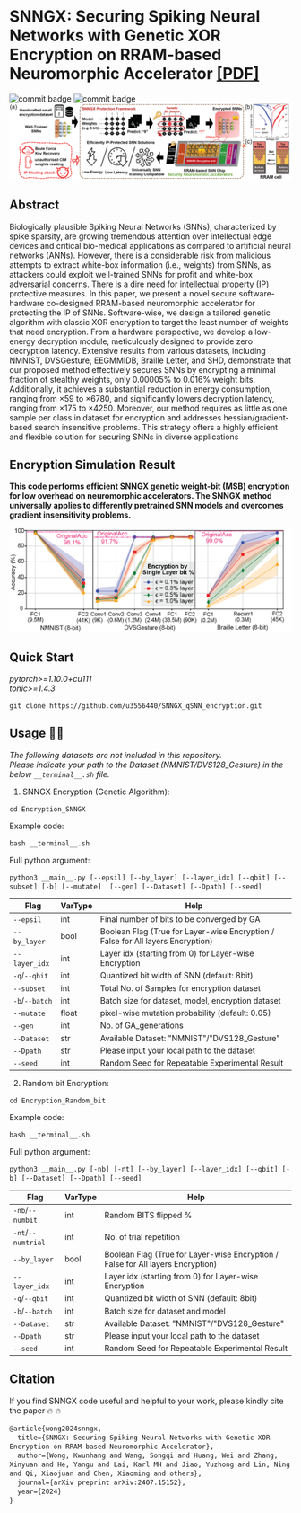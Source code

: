 # SNNGX: Securing Spiking Neural Networks with Genetic XOR Encryption on RRAM-based Neuromorphic Accelerator [[PDF]](https://arxiv.org/abs/2407.15152)

![commit badge](https://img.shields.io/badge/public-orange)
![commit badge](https://img.shields.io/badge/Spiking-Neural%20Network-red)
![SNNGX_illustration](./_img_src/SNNGX_cover.png)


## Abstract
Biologically plausible Spiking Neural Networks (SNNs), characterized by spike sparsity, are growing tremendous attention over intellectual edge devices and critical bio-medical applications as compared to artificial neural networks (ANNs). However, there is a considerable risk from malicious attempts to extract white-box information (i.e., weights) from SNNs, as attackers could exploit well-trained SNNs for profit and white-box adversarial concerns. There is a dire need for intellectual property (IP) protective measures. In this paper, we present a novel secure software-hardware co-designed RRAM-based neuromorphic accelerator for protecting the IP of SNNs. Software-wise, we design a tailored genetic algorithm with classic XOR encryption to target the least number of weights that need encryption. From a hardware perspective, we develop a low-energy decryption module, meticulously designed to provide zero decryption latency. Extensive results from various datasets, including NMNIST, DVSGesture, EEGMMIDB, Braille Letter, and SHD, demonstrate that our proposed method effectively secures SNNs by encrypting a minimal fraction of stealthy weights, only 0.00005% to 0.016% weight bits. Additionally, it achieves a substantial reduction in energy consumption, ranging from $\times59$ to $\times6780$, and significantly lowers decryption latency, ranging from $\times175$ to $\times4250$. Moreover, our method requires as little as one sample per class in dataset for encryption and addresses hessian/gradient-based search insensitive problems. This strategy offers a highly efficient and flexible solution for securing SNNs in diverse applications


## Encryption Simulation Result
**This code performs efficient SNNGX genetic weight-bit (MSB) encryption for low overhead on neuromorphic accelerators. The SNNGX method universally applies to differently pretrained SNN models and overcomes gradient insensitivity problems.** 


![Protection_Performance](./_img_src/SNNGX_result.png)



## Quick Start

*pytorch>=1.10.0+cu111*    
*tonic>=1.4.3*

```
git clone https://github.com/u3556440/SNNGX_qSNN_encryption.git
```


## Usage :rocket::rocket:

*The following datasets are not included in this repository. \
Please indicate your path to the Dataset (NMNIST/DVS128_Gesture) in the below `__terminal__.sh` file.*


1. SNNGX Encryption (Genetic Algorithm):

```
cd Encryption_SNNGX
```
Example code: 
```
bash __terminal__.sh
```
Full python argument: 
```
python3 __main__.py [--epsil] [--by_layer] [--layer_idx] [--qbit] [--subset] [-b] [--mutate]  [--gen] [--Dataset] [--Dpath] [--seed]
```
Flag | VarType | Help
--- | --- | --- 
`--epsil` | int | Final number of bits to be converged by GA
`--by_layer` | bool | Boolean Flag (True for Layer-wise Encryption / False for All layers Encryption)
`--layer_idx` | int | Layer idx (starting from 0) for Layer-wise Encryption 
`-q`/`--qbit` | int | Quantized bit width of SNN (default: 8bit)
`--subset` | int | Total No. of Samples for encryption dataset
`-b`/`--batch` | int | Batch size for dataset, model, encryption dataset
`--mutate` | float | pixel-wise mutation probability (default: 0.05) 
`--gen` | int | No. of GA_generations
`--Dataset` | str | Available Dataset: "NMNIST"/"DVS128_Gesture"
`--Dpath` | str | Please input your local path to the dataset
`--seed` | int | Random Seed for Repeatable Experimental Result


2. Random bit Encryption:

```
cd Encryption_Random_bit
```
Example code: 
```
bash __terminal__.sh
```
Full python argument: 
```
python3 __main__.py [-nb] [-nt] [--by_layer] [--layer_idx] [--qbit] [-b] [--Dataset] [--Dpath] [--seed]
```

Flag | VarType | Help
--- | --- | --- 
`-nb`/`--numbit` | int | Random BITS flipped %
`-nt`/`--numtrial` | int | No. of trial repetition 
`--by_layer` | bool | Boolean Flag (True for Layer-wise Encryption / False for All layers Encryption)
`--layer_idx` | int | Layer idx (starting from 0) for Layer-wise Encryption 
`-q`/`--qbit` | int | Quantized bit width of SNN (default: 8bit)
`-b`/`--batch` | int | Batch size for dataset and model
`--Dataset` | str | Available Dataset: "NMNIST"/"DVS128_Gesture"
`--Dpath` | str | Please input your local path to the dataset
`--seed` | int | Random Seed for Repeatable Experimental Result

## Citation 
If you find SNNGX code useful and helpful to your work, please kindly cite the paper :fire: :fire:
```
@article{wong2024snngx,
  title={SNNGX: Securing Spiking Neural Networks with Genetic XOR Encryption on RRAM-based Neuromorphic Accelerator},
  author={Wong, Kwunhang and Wang, Songqi and Huang, Wei and Zhang, Xinyuan and He, Yangu and Lai, Karl MH and Jiao, Yuzhong and Lin, Ning and Qi, Xiaojuan and Chen, Xiaoming and others},
  journal={arXiv preprint arXiv:2407.15152},
  year={2024}
}
```
